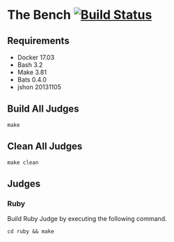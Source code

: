 # The Bench [![Build Status](https://travis-ci.org/mrrusof/the-bench.svg?branch=master)](https://travis-ci.org/mrrusof/the-bench)

## Requirements

- Docker 17.03
- Bash 3.2
- Make 3.81
- Bats 0.4.0
- jshon 20131105

## Build All Judges

```
make
```
## Clean All Judges

```
make clean
```

## Judges

### Ruby

Build Ruby Judge by executing the following command.

```
cd ruby && make
```